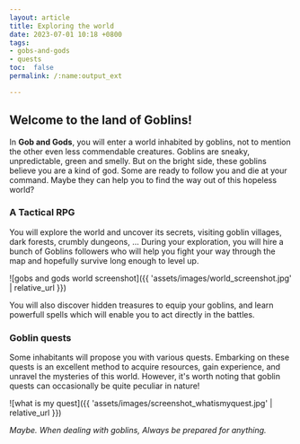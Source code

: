 ```yaml
---
layout: article
title: Exploring the world
date: 2023-07-01 10:18 +0800
tags: 
- gobs-and-gods
- quests
toc:  false
permalink: /:name:output_ext

---
```

## Welcome to the land of Goblins!

In **Gob and Gods**, you will enter a world inhabited by goblins, not to mention the other even less commendable creatures.
Goblins are sneaky, unpredictable, green and smelly. But on the bright side, these goblins believe you are a kind of god. Some are ready to follow you and die at your command. Maybe they can help you to find the way out of this hopeless world?


### A Tactical RPG

You will explore the world and uncover its secrets, visiting goblin villages, dark forests, crumbly dungeons, ... 
During your exploration, you will hire a bunch of Goblins followers who will help you fight your way through the map and hopefully survive long enough to level up.

![gobs and gods world screenshot]({{ 'assets/images/world_screenshot.jpg' | relative_url }})


You will also discover hidden treasures to equip your goblins, and learn powerfull spells which will enable you to act directly in the battles.


### Goblin quests

Some inhabitants will propose you with various quests. Embarking on these quests is an excellent method to acquire resources, gain experience, and unravel the mysteries of this world. However, it's worth noting that goblin quests can occasionally be quite peculiar in nature!

![what is my quest]({{ 'assets/images/screenshot_whatismyquest.jpg' | relative_url }})

*Maybe. When dealing with goblins, Always be prepared for anything.*

